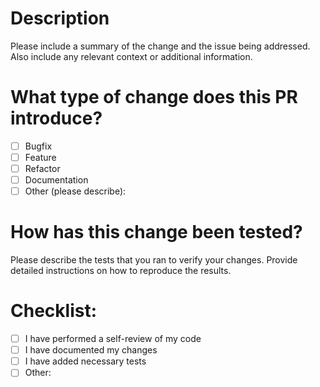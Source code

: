 # Description

Please include a summary of the change and the issue being addressed. Also include any relevant context or additional information.

# What type of change does this PR introduce?

- [ ] Bugfix
- [ ] Feature
- [ ] Refactor
- [ ] Documentation
- [ ] Other (please describe):

# How has this change been tested?

Please describe the tests that you ran to verify your changes. Provide detailed instructions on how to reproduce the results.

# Checklist:

- [ ] I have performed a self-review of my code
- [ ] I have documented my changes
- [ ] I have added necessary tests
- [ ] Other:
